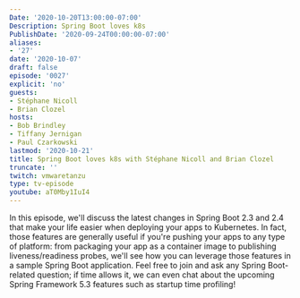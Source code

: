 ```yaml
---
Date: '2020-10-20T13:00:00-07:00'
Description: Spring Boot loves k8s
PublishDate: '2020-09-24T00:00:00-07:00'
aliases:
- '27'
date: '2020-10-07'
draft: false
episode: '0027'
explicit: 'no'
guests:
- Stéphane Nicoll
- Brian Clozel
hosts:
- Bob Brindley
- Tiffany Jernigan
- Paul Czarkowski
lastmod: '2020-10-21'
title: Spring Boot loves k8s with Stéphane Nicoll and Brian Clozel
truncate: ''
twitch: vmwaretanzu
type: tv-episode
youtube: aT0Mby1IuI4
---
```


In this episode, we'll discuss the latest changes in Spring Boot 2.3 and 2.4 that make your life easier when deploying your apps to Kubernetes.
In fact, those features are generally useful if you're pushing your apps to any type of platform: from packaging your app as a container image to publishing liveness/readiness probes, we'll see how you can leverage those features in a sample Spring Boot application.
Feel free to join and ask any Spring Boot-related question; if time allows it, we can even chat about the upcoming Spring Framework 5.3 features such as startup time profiling!